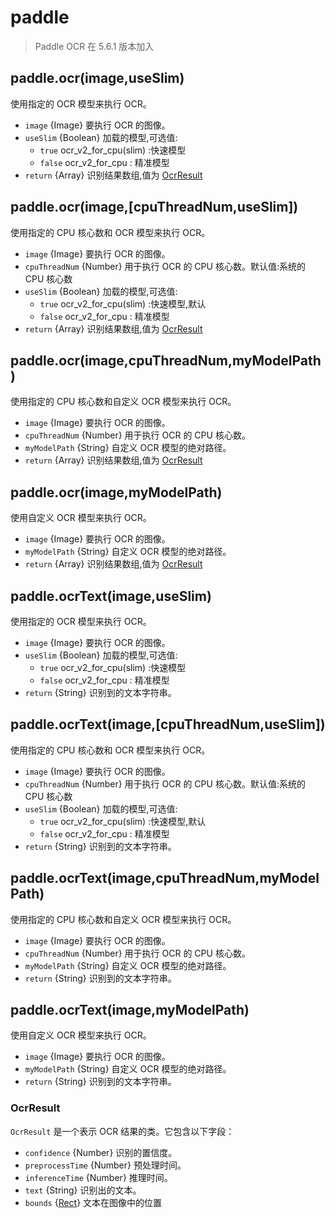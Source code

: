 # paddle

> Paddle OCR 在 5.6.1 版本加入

## paddle.ocr(image,useSlim)

使用指定的 OCR 模型来执行 OCR。

- `image` {Image} 要执行 OCR 的图像。
- `useSlim` {Boolean} 加载的模型,可选值:
  - `true` ocr_v2_for_cpu(slim) :快速模型
  - `false` ocr_v2_for_cpu : 精准模型
- `return` {Array} 识别结果数组,值为 [OcrResult](#ocrresult)

## paddle.ocr(image,[cpuThreadNum,useSlim])

使用指定的 CPU 核心数和 OCR 模型来执行 OCR。

- `image` {Image} 要执行 OCR 的图像。
- `cpuThreadNum` {Number} 用于执行 OCR 的 CPU 核心数。默认值:系统的 CPU 核心数
- `useSlim` {Boolean} 加载的模型,可选值:
  - `true` ocr_v2_for_cpu(slim) :快速模型,默认
  - `false` ocr_v2_for_cpu : 精准模型
- `return` {Array} 识别结果数组,值为 [OcrResult](#ocrresult)

## paddle.ocr(image,cpuThreadNum,myModelPath)

使用指定的 CPU 核心数和自定义 OCR 模型来执行 OCR。

- `image` {Image} 要执行 OCR 的图像。
- `cpuThreadNum` {Number} 用于执行 OCR 的 CPU 核心数。
- `myModelPath` {String} 自定义 OCR 模型的绝对路径。
- `return` {Array} 识别结果数组,值为 [OcrResult](#ocrresult)

## paddle.ocr(image,myModelPath)

使用自定义 OCR 模型来执行 OCR。

- `image` {Image} 要执行 OCR 的图像。
- `myModelPath` {String} 自定义 OCR 模型的绝对路径。
- `return` {Array} 识别结果数组,值为 [OcrResult](#ocrresult)

## paddle.ocrText(image,useSlim)

使用指定的 OCR 模型来执行 OCR。

- `image` {Image} 要执行 OCR 的图像。
- `useSlim` {Boolean} 加载的模型,可选值:
  - `true` ocr_v2_for_cpu(slim) :快速模型
  - `false` ocr_v2_for_cpu : 精准模型
- `return` {String} 识别到的文本字符串。

## paddle.ocrText(image,[cpuThreadNum,useSlim])

使用指定的 CPU 核心数和 OCR 模型来执行 OCR。

- `image` {Image} 要执行 OCR 的图像。
- `cpuThreadNum` {Number} 用于执行 OCR 的 CPU 核心数。默认值:系统的 CPU 核心数
- `useSlim` {Boolean} 加载的模型,可选值:
  - `true` ocr_v2_for_cpu(slim) :快速模型,默认
  - `false` ocr_v2_for_cpu : 精准模型
- `return` {String} 识别到的文本字符串。

## paddle.ocrText(image,cpuThreadNum,myModelPath)

使用指定的 CPU 核心数和自定义 OCR 模型来执行 OCR。

- `image` {Image} 要执行 OCR 的图像。
- `cpuThreadNum` {Number} 用于执行 OCR 的 CPU 核心数。
- `myModelPath` {String} 自定义 OCR 模型的绝对路径。
- `return` {String} 识别到的文本字符串。

## paddle.ocrText(image,myModelPath)

使用自定义 OCR 模型来执行 OCR。

- `image` {Image} 要执行 OCR 的图像。
- `myModelPath` {String} 自定义 OCR 模型的绝对路径。
- `return` {String} 识别到的文本字符串。

### OcrResult

`OcrResult` 是一个表示 OCR 结果的类。它包含以下字段：

- `confidence` {Number} 识别的置信度。
- `preprocessTime` {Number} 预处理时间。
- `inferenceTime` {Number} 推理时间。
- `text` {String} 识别出的文本。
- `bounds` {[Rect](https://developer.android.google.cn/reference/kotlin/android/graphics/Rect?hl=en)} 文本在图像中的位置

